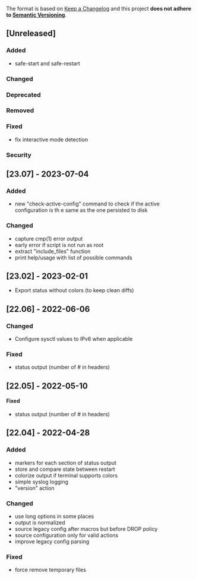The format is based on [Keep a Changelog](http://keepachangelog.com/en/1.0.0/)
and this project **does not adhere to [Semantic Versioning](http://semver.org/spec/v2.0.0.html)**.

## [Unreleased]

### Added

* safe-start and safe-restart

### Changed

### Deprecated

### Removed

### Fixed

* fix interactive mode detection

### Security

## [23.07] - 2023-07-04

### Added

* new "check-active-config" command to check if the active configuration is th e same as the one persisted to disk

### Changed

* capture cmp(1) error output
* early error if script is not run as root
* extract "include_files" function
* print help/usage with list of possible commands

## [23.02] - 2023-02-01

* Export status without colors (to keep clean diffs)

## [22.06] - 2022-06-06

### Changed

* Configure sysctl values to IPv6 when applicable

### Fixed

* status output (number of # in headers)

## [22.05] - 2022-05-10

#### Fixed

* status output (number of # in headers)

## [22.04] - 2022-04-28

### Added

* markers for each section of status output
* store and compare state between restart
* colorize output if terminal supports colors
* simple syslog logging
* "version" action

### Changed

* use long options in some places
* output is normalized
* source legacy config after macros but before DROP policy
* source configuration only for valid actions
* improve legacy config parsing

### Fixed

* force remove temporary files